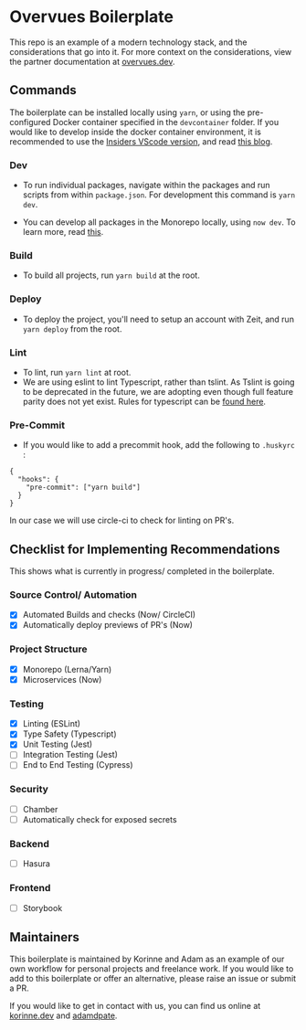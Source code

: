 # Overvues Boilerplate

This repo is an example of a modern technology stack, and the considerations that go into it. For more context on the considerations, view the partner documentation at [overvues.dev](https://overvues.dev/).

## Commands

The boilerplate can be installed locally using `yarn`, or using the pre-configured Docker container specified in the `devcontainer` folder. If you would like to develop inside the docker container environment, it is recommended to use the [Insiders VScode version](https://code.visualstudio.com/insiders/), and read [this blog](https://code.visualstudio.com/docs/remote/containers).

### Dev

- To run individual packages, navigate within the packages and run scripts from within `package.json`. For development this command is `yarn dev`.

- You can develop all packages in the Monorepo locally, using `now dev`. To learn more, read [this](https://zeit.co/blog/now-dev).


### Build

- To build all projects, run `yarn build` at the root. 

### Deploy

- To deploy the project, you'll need to setup an account with Zeit, and run `yarn deploy` from the root. 

### Lint

- To lint, run `yarn lint` at root. 
- We are using eslint to lint Typescript, rather than tslint. As Tslint is going to be deprecated in the future, we are adopting even though full feature parity does not yet exist. Rules for typescript can be [found here](https://github.com/typescript-eslint/typescript-eslint/tree/master/packages/eslint-plugin).

### Pre-Commit

- If you would like to add a precommit hook, add the following to `.huskyrc` :

```
{
  "hooks": {
    "pre-commit": ["yarn build"]
  }
}
```

In our case we will use circle-ci to check for linting on PR's.

## Checklist for Implementing Recommendations

This shows what is currently in progress/ completed in the boilerplate.

### Source Control/ Automation

- [x] Automated Builds and checks (Now/ CircleCI)
- [x] Automatically deploy previews of PR's (Now)

### Project Structure

- [x] Monorepo (Lerna/Yarn)
- [x] Microservices (Now)

### Testing

- [x] Linting (ESLint)
- [x] Type Safety (Typescript)
- [x] Unit Testing (Jest)
- [ ] Integration Testing (Jest)
- [ ] End to End Testing (Cypress)

### Security

- [ ] Chamber
- [ ] Automatically check for exposed secrets

### Backend

- [ ] Hasura

### Frontend

- [ ] Storybook

## Maintainers

This boilerplate is maintained by Korinne and Adam as an example of our own workflow for personal projects and freelance work. If you would like to add to this boilerplate or offer an alternative, please raise an issue or submit a PR.

If you would like to get in contact with us, you can find us online at [korinne.dev](http://korinne.dev) and [adamdpate](https://github.com/adamdpate). 
